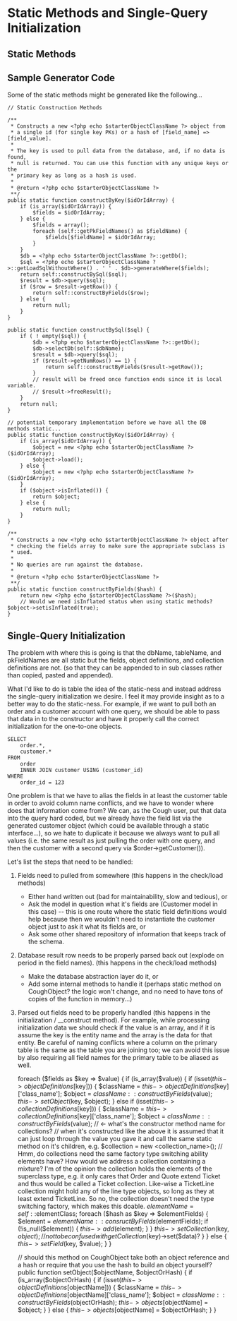 Static Methods and Single-Query Initialization
==============================================


Static Methods
--------------

<?php

interface CoughFactoryInterface {
	// are we including this? it could check the data passed in and try to call the appropriate construct method below
	public static function construct($stuff);
	
	// name implies you can construct by primary key or by a unique key (using a hash so it knows what column names to look up)
	public static function constructByKey($key);
	
	// typically this one would be called by constructByKey
	public static function constructByCriteria($criteria);
	
	// typically this one would be called by constructByCriteria
	public static function constructBySql($sql);
	
	// typically this one would be called by constructBySql or end-user or relationships (collections and one-to-one objects)
	public static function constructByFields($fields);
}

class ConcreteClass implements CoughFactoryInterface {
	protected static $dbName = 'content';
	protected static $tableName = 'cms_component';
	protected static $pkFieldNames = array('component_id');
	public static function construct() {
		echo 'ConcreteClass::construct()' . "\n";
	}
}

?>


Sample Generator Code
---------------------

Some of the static methods might be generated like the following...

	// Static Construction Methods
	
	/**
	 * Constructs a new <?php echo $starterObjectClassName ?> object from
	 * a single id (for single key PKs) or a hash of [field_name] => [field_value].
	 * 
	 * The key is used to pull data from the database, and, if no data is found,
	 * null is returned. You can use this function with any unique keys or the
	 * primary key as long as a hash is used.
	 * 
	 * @return <?php echo $starterObjectClassName ?>
	 **/
	public static function constructByKey($idOrIdArray) {
		if (is_array($idOrIdArray)) {
			$fields = $idOrIdArray;
		} else {
			$fields = array();
			foreach (self::getPkFieldNames() as $fieldName) {
				$fields[$fieldName] = $idOrIdArray;
			}
		}
		$db = <?php echo $starterObjectClassName ?>::getDb();
		$sql = <?php echo $starterObjectClassName ?>::getLoadSqlWithoutWhere() . ' ' . $db->generateWhere($fields);
		return self::constructBySql($sql);
		$result = $db->query($sql);
		if ($row = $result->getRow()) {
			return self::constructByFields($row);
		} else {
			return null;
		}
	}
	
	public static function constructBySql($sql) {
		if ( ! empty($sql)) {
			$db = <?php echo $starterObjectClassName ?>::getDb();
			$db->selectDb(self::$dbName);
			$result = $db->query($sql);
			if ($result->getNumRows() == 1) {
				return self::constructByFields($result->getRow());
			}
			// result will be freed once function ends since it is local variable.
			// $result->freeResult();
		}
		return null;
	}
	
	// potential temporary implementation before we have all the DB methods static...
	public static function constructByKey($idOrIdArray) {
		if (is_array($idOrIdArray)) {
			$object = new <?php echo $starterObjectClassName ?>($idOrIdArray);
			$object->load();
		} else {
			$object = new <?php echo $starterObjectClassName ?>($idOrIdArray);
		}
		if ($object->isInflated()) {
			return $object;
		} else {
			return null;
		}
	}
	
	/**
	 * Constructs a new <?php echo $starterObjectClassName ?> object after
	 * checking the fields array to make sure the appropriate subclass is
	 * used.
	 * 
	 * No queries are run against the database.
	 * 
	 * @return <?php echo $starterObjectClassName ?>
	 **/
	public static function constructByFields($hash) {
		return new <?php echo $starterObjectClassName ?>($hash);
		// Would we need isInflated status when using static methods? $object->setisInflated(true);
	}
	


Single-Query Initialization
---------------------------

The problem with where this is going is that the dbName, tableName, and pkFieldNames are all static but the fields, object definitions, and collection definitions are not. (so that they can be appended to in sub classes rather than copied, pasted and appended).

What I'd like to do is table the idea of the static-ness and instead address the single-query initialization we desire. I feel it may provide insight as to a better way to do the static-ness.  For example, if we want to pull both an order and a customer account with one query, we should be able to pass that data in to the constructor and have it properly call the correct initialization for the one-to-one objects.

	SELECT
		order.*,
		customer.*
	FROM
		order
		INNER JOIN customer USING (customer_id)
	WHERE
		order_id = 123

One problem is that we have to alias the fields in at least the customer table in order to avoid column name conflicts, and we have to wonder where does that information come from? We can, as the Cough user, put that data into the query hard coded, but we already have the field list via the generated customer object (which could be available through a static interface...), so we hate to duplicate it because we always want to pull all values (i.e. the same result as just pulling the order with one query, and then the customer with a second query via $order->getCustomer()).

Let's list the steps that need to be handled:

1. Fields need to pulled from somewhere (this happens in the check/load methods)
	* Either hand written out (bad for maintainability, slow and tedious), or
	* Ask the model in question what it's fields are (Customer model in this case) -- this is one route where the static field definitions would help because then we wouldn't need to instantiate the customer object just to ask it what its fields are, or
	* Ask some other shared repository of information that keeps track of the schema.

2. Database result row needs to be properly parsed back out (explode on period in the field names). (this happens in the check/load methods)
	* Make the database abstraction layer do it, or
	* Add some internal methods to handle it (perhaps static method on CoughObject? the logic won't change, and no need to have tons of copies of the function in memory...)

3. Parsed out fields need to be properly handled (this happens in the initialization / __construct method). For example, while processing initialization data we should check if the value is an array, and if it is assume the key is the entity name and the array is the data for that entity. Be careful of naming conflicts where a column on the primary table is the same as the table you are joining too; we can avoid this issue by also requiring all field names for the primary table to be aliased as well.

	foreach ($fields as $key => $value) {
		if (is_array($value)) {
			if (isset($this->objectDefinitions[$key])) {
				$className = $this->objectDefinitions[$key]['class_name'];
				$object = $className::constructByFields($value);
				$this->setObject($key, $object);
			} else if (isset($this->collectionDefinitions[$key])) {
				$className = $this->collectionDefinitions[$key]['class_name'];
				$object = $className::constructByFields($value); // <- what's the constructor method name for collections?
					// when it's constructed like the above it is assumed that it can just loop through the value you gave it and call the same static method on it's children, e.g.
					$collection = new <collection_name>(); // Hmm, do collections need the same factory type switching ability elements have? How would we address a collection containing a mixture? I'm of the opinion the collection holds the elements of the superclass type, e.g. it only cares that Order and Quote extend Ticket and thus would be called a Ticket collection. Like-wise a TicketLine collection might hold any of the line type objects, so long as they at least extend TicketLine. So no, the collection doesn't need the type switching factory, which makes this doable.
					$elementName = self::$elementClass;
					foreach ($hash as $key => $elementFields) {
						$element = $elementName::consructByFields($elementFields);
						if (!is_null($element)) {
							$this->add($element);
						}
					}
				$this->setCollection($key, $object); // not to be confused with getCollection($key)->set($data)?
			}
		} else {
			$this->setField($key, $value);
		}
	}
	
	// should this method on CoughObject take both an object reference and a hash or require that you use the hash to build an object yourself?
	public function setObject($objectName, $objectOrHash) {
		if (is_array($objectOrHash) {
			if (isset($this->objectDefinitions[$objectName])) {
				$className = $this->objectDefinitions[$objectName]['class_name'];
				$object = $className::constructByFields($objectOrHash);
				$this->objects[$objectName] = $object;
			}
		} else {
			$this->objects[$objectName] = $objectOrHash;
		}
	}
